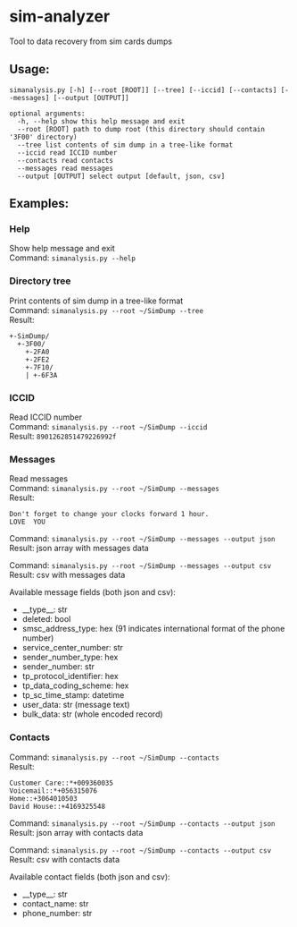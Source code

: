 # sim-analyzer
Tool to data recovery from sim cards dumps

## Usage:
```
simanalysis.py [-h] [--root [ROOT]] [--tree] [--iccid] [--contacts] [--messages] [--output [OUTPUT]]

optional arguments:
  -h, --help show this help message and exit
  --root [ROOT] path to dump root (this directory should contain '3F00' directory)
  --tree list contents of sim dump in a tree-like format
  --iccid read ICCID number
  --contacts read contacts
  --messages read messages
  --output [OUTPUT] select output [default, json, csv]
  ```

## Examples:

### Help
Show help message and exit<br />
Command: ```simanalysis.py --help```

### Directory tree
Print contents of sim dump in a tree-like format<br />
Command: ```simanalysis.py --root ~/SimDump --tree```<br />
Result:
```
+-SimDump/
  +-3F00/
    +-2FA0
    +-2FE2
    +-7F10/
    | +-6F3A
```
### ICCID
Read ICCID number<br />
Command: ```simanalysis.py --root ~/SimDump --iccid```<br />
Result: ```8901262851479226992f```

### Messages
Read messages<br />
Command: ```simanalysis.py --root ~/SimDump --messages```<br />
Result:
```
Don't forget to change your clocks forward 1 hour.
LOVE  YOU
```

Command: ```simanalysis.py --root ~/SimDump --messages --output json```<br />
Result: json array with messages data

Command: ```simanalysis.py --root ~/SimDump --messages --output csv```<br />
Result: csv with messages data<br />

Available message fields (both json and csv):<br />
* \_\_type\_\_: str
* deleted: bool 
* smsc_address_type: hex (91 indicates international format of the phone number)
* service_center_number: str
* sender_number_type: hex
* sender_number: str
* tp_protocol_identifier: hex
* tp_data_coding_scheme: hex
* tp_sc_time_stamp: datetime
* user_data: str (message text)
* bulk_data: str (whole encoded record)
      
### Contacts
Command: ```simanalysis.py --root ~/SimDump --contacts```<br />
Result:
```
Customer Care::*+009360035
Voicemail::*+056315076
Home::+3064010503
David House::+4169325548
```
      
Command: ```simanalysis.py --root ~/SimDump --contacts --output json```<br />
Result: json array with contacts data<br />

Command: ```simanalysis.py --root ~/SimDump --contacts --output csv```<br />
Result: csv with contacts data<br />

Available contact fields (both json and csv):<br />
* \_\_type\_\_: str
* contact_name: str
* phone_number: str
